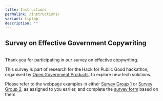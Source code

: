 ```yaml
---
title: Instructions
permalink: /instructions/
variant: tiptap
description: ""
---
```

<h2><strong>Survey on Effective Government Copywriting</strong></h2>
<p>
<br>Thank you for participating in our survey on effective copywriting.</p>
<p>This survey is part of research for the Hack for Public Good hackathon,
organised by <a href="https://www.open.gov.sg/" rel="noopener nofollow" target="_blank">Open Government Products</a>,
to explore new tech solutions.</p>
<p>Please refer to the webpage examples in either <a href="/survey-group-1/example-1a/" rel="noopener nofollow" target="_blank">Survey Group 1</a> or <a href="/survey-group-2/example-1a/" rel="noopener nofollow" target="_blank">Survey Group 2</a>,
as assigned to you earlier, and complete the <a href="form.gov.sg" rel="noopener nofollow" target="_blank">survey form</a> based on them.</p>